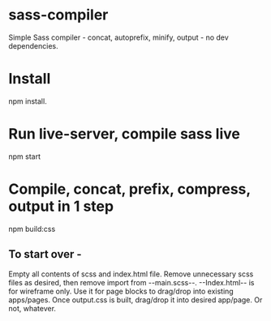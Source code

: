 # sass-compiler
Simple Sass compiler -   concat, autoprefix, minify, output - no dev dependencies.

# Install
npm install.

# Run live-server, compile sass live
npm start

# Compile, concat, prefix, compress, output in 1 step
npm build:css

## To start over -
Empty all contents of scss and index.html file. Remove unnecessary scss files as desired, then remove import from --main.scss--.
--Index.html-- is for wireframe only. Use it for page blocks to drag/drop into existing apps/pages. Once output.css is built, drag/drop 
it into desired app/page.  Or not, whatever.
